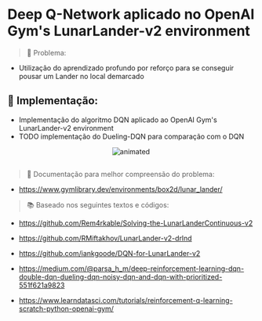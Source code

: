 # Deep Q-Network aplicado no OpenAI Gym's LunarLander-v2 environment

>:hammer:  Problema:

*    Utilização do aprendizado profundo por reforço para se conseguir pousar um Lander no local demarcado

## :rocket: Implementação:
*    Implementação do algoritmo DQN aplicado ao OpenAI Gym's LunarLander-v2 environment
*    TODO implementação do Dueling-DQN para comparação com o DQN

<p align="center">
  <img src="https://user-images.githubusercontent.com/49824600/188912856-edb38dad-f10c-47da-8a62-236635a9b979.gif" alt="animated" />
</p>

##

>:blue_book: Documentação para melhor compreensão do problema:

*   https://www.gymlibrary.dev/environments/box2d/lunar_lander/

>:books: Baseado nos seguintes textos e códigos:

*   https://github.com/Rem4rkable/Solving-the-LunarLanderContinuous-v2

*   https://github.com/RMiftakhov/LunarLander-v2-drlnd

*    https://github.com/iankgoode/DQN-for-LunarLander-v2

*    https://medium.com/@parsa_h_m/deep-reinforcement-learning-dqn-double-dqn-dueling-dqn-noisy-dqn-and-dqn-with-prioritized-551f621a9823

*    https://www.learndatasci.com/tutorials/reinforcement-q-learning-scratch-python-openai-gym/
